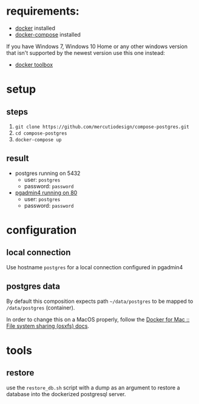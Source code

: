 # requirements:
* [docker](https://docs.docker.com/engine/installation/) installed
* [docker-compose](https://docs.docker.com/compose/install/) installed

If you have Windows 7, Windows 10 Home or any other windows version that isn't supported by the newest version use this one instead:
* [docker toolbox](https://docs.docker.com/toolbox/toolbox_install_windows/)

# setup

## steps
1. `git clone https://github.com/mercutiodesign/compose-postgres.git`
2. `cd compose-postgres`
3. `docker-compose up`

## result
* postgres running on 5432
  * user: `postgres`
  * password: `password`
* [pgadmin4 running on 80](http://localhost/)
  * user: `postgres`
  * password: `password`

# configuration

## local connection

Use hostname `postgres` for a local connection configured in pgadmin4

## postgres data

By default this composition expects path `~/data/postgres` to be mapped to `/data/postgres` (container).

In order to change this on a MacOS properly, follow the [Docker for Mac :: File system sharing (osxfs) docs](https://docs.docker.com/docker-for-mac/osxfs/#namespaces).


# tools

## restore

use the `restore_db.sh` script with a dump as an argument to restore a database into the dockerized postgresql server.
